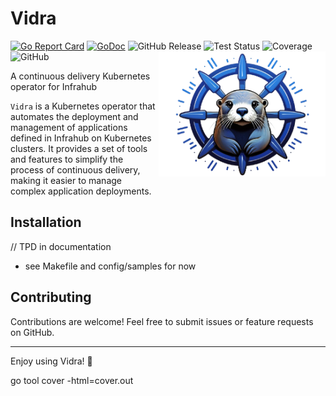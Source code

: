 # Vidra
[![Go Report Card](https://goreportcard.com/badge/github.com/kubernetes/kubernetes)](https://goreportcard.com/report/https://github.com/SimLi1333/vidra) 
[![GoDoc](https://pkg.go.dev/badge/github.com/SimLi1333/vidra)](https://pkg.go.dev/github.com/SimLi1333/vidra)
![GitHub Release](https://img.shields.io/github/v/release/SimLi1333/vidra?include_prereleases&sort=semver)
![Test Status](https://img.shields.io/github/actions/workflow/status/SimLi1333/vidra/main.yaml?label=Tests)
![Coverage](https://img.shields.io/endpoint?url=https://simli1333.github.io/vidra/coverage-badge.json)
![GitHub](https://img.shields.io/github/license/SimLi1333/vidra)
<img src=".github/logo.png" alt="Nornir Conditional Runner Logo" height="200" align="right">

A continuous delivery Kubernetes operator for Infrahub

`Vidra` is a Kubernetes operator that automates the deployment and management of applications defined in Infrahub on Kubernetes clusters. It provides a set of tools and features to simplify the process of continuous delivery, making it easier to manage complex application deployments.
## Installation
// TPD in documentation
- see Makefile and config/samples for now

## Contributing

Contributions are welcome! Feel free to submit issues or feature requests on GitHub.

--- 
Enjoy using Vidra! 🎉

go tool cover -html=cover.out